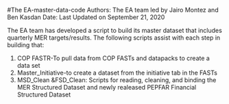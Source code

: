 #The EA-master-data-code
Authors: The EA team led by Jairo Montez and Ben Kasdan
Date: Last Updated on September 21, 2020


The EA team has developed a script to build its master dataset that includes quarterly MER targets/results. The following scripts assist with each step in building that:

1. COP FASTR-To pull data from COP FASTs and datapacks to create a data set
2. Master_Initiative-to create a dataset from the initiative tab in the FASTs
3. MSD_Clean &FSD_Clean: Scripts for reading, cleaning, and binding the MER Structured Dataset and newly realeased PEPFAR Financial Structured Dataset
